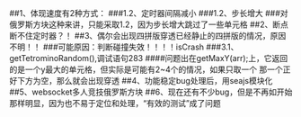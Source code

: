 ##1、体现速度有2种方式：
###1.2、定时器间隔减小
###1.2、步长增大
###对俄罗斯方块这种来讲，只能采取1.2，因为步长增大跳过了一些单元格
##2、断点断不住定时器？！
##3、偶尔会出现四拼版穿透已经静止的四拼版的情况，原因不明！！
###可能原因：判断碰撞失效！！！！isCrash
###3.1、getTetrominoRandom(),调试语句283
####问题出在getMaxY(arr);上，它返回的是一个y最大的单元格，但实际是可能有2~4个的情况，如果只取一个
那一个正好下方为空，那么就会出现穿透
##4、功能稳定bug处理后，用seajs模块化
##5、websocket多人竞技俄罗斯方块
##6、现在还有不少bug，但是不再如开始那样明显，因为也不易于定位和处理，“有效的测试”成了问题
